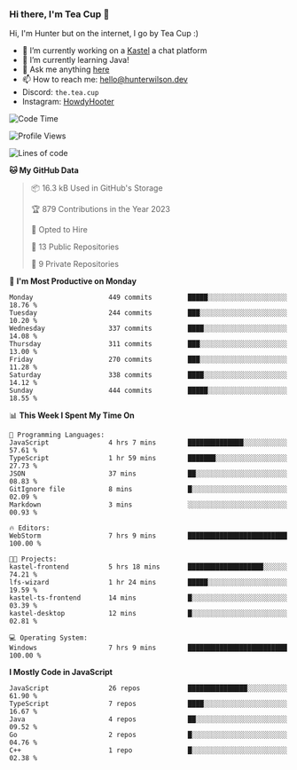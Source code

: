 ### Hi there, I'm Tea Cup 👋 

Hi, I'm Hunter but on the internet, I go by Tea Cup :)

- 🔭 I’m currently working on a [Kastel](https://github.com/KastelApp) a chat platform
- 🌱 I’m currently learning Java!
- 💬 Ask me anything [here](https://github.com/TheTeaCup/TheTeaCup/issues)
- 📫 How to reach me: [hello@hunterwilson.dev](mailto:hello@hunterwilson.dev)
- Discord: `the.tea.cup`
- Instagram: [HowdyHooter](https://instagram.com/HowdyHooter)

<!--START_SECTION:waka-->
![Code Time](http://img.shields.io/badge/Code%20Time-411%20hrs%2036%20mins-blue)

![Profile Views](http://img.shields.io/badge/Profile%20Views-1-blue)

![Lines of code](https://img.shields.io/badge/From%20Hello%20World%20I%27ve%20Written-851.7%20thousand%20lines%20of%20code-blue)

**🐱 My GitHub Data** 

> 📦 16.3 kB Used in GitHub's Storage 
 > 
> 🏆 879 Contributions in the Year 2023
 > 
> 💼 Opted to Hire
 > 
> 📜 13 Public Repositories 
 > 
> 🔑 9 Private Repositories 
 > 
📅 **I'm Most Productive on Monday** 

```text
Monday                   449 commits         █████░░░░░░░░░░░░░░░░░░░░   18.76 % 
Tuesday                  244 commits         ███░░░░░░░░░░░░░░░░░░░░░░   10.20 % 
Wednesday                337 commits         ████░░░░░░░░░░░░░░░░░░░░░   14.08 % 
Thursday                 311 commits         ███░░░░░░░░░░░░░░░░░░░░░░   13.00 % 
Friday                   270 commits         ███░░░░░░░░░░░░░░░░░░░░░░   11.28 % 
Saturday                 338 commits         ████░░░░░░░░░░░░░░░░░░░░░   14.12 % 
Sunday                   444 commits         █████░░░░░░░░░░░░░░░░░░░░   18.55 % 
```


📊 **This Week I Spent My Time On** 

```text
💬 Programming Languages: 
JavaScript               4 hrs 7 mins        ██████████████░░░░░░░░░░░   57.61 % 
TypeScript               1 hr 59 mins        ███████░░░░░░░░░░░░░░░░░░   27.73 % 
JSON                     37 mins             ██░░░░░░░░░░░░░░░░░░░░░░░   08.83 % 
GitIgnore file           8 mins              █░░░░░░░░░░░░░░░░░░░░░░░░   02.09 % 
Markdown                 3 mins              ░░░░░░░░░░░░░░░░░░░░░░░░░   00.93 % 

🔥 Editors: 
WebStorm                 7 hrs 9 mins        █████████████████████████   100.00 % 

🐱‍💻 Projects: 
kastel-frontend          5 hrs 18 mins       ███████████████████░░░░░░   74.21 % 
lfs-wizard               1 hr 24 mins        █████░░░░░░░░░░░░░░░░░░░░   19.59 % 
kastel-ts-frontend       14 mins             █░░░░░░░░░░░░░░░░░░░░░░░░   03.39 % 
kastel-desktop           12 mins             █░░░░░░░░░░░░░░░░░░░░░░░░   02.81 % 

💻 Operating System: 
Windows                  7 hrs 9 mins        █████████████████████████   100.00 % 
```

**I Mostly Code in JavaScript** 

```text
JavaScript               26 repos            ███████████████░░░░░░░░░░   61.90 % 
TypeScript               7 repos             ████░░░░░░░░░░░░░░░░░░░░░   16.67 % 
Java                     4 repos             ██░░░░░░░░░░░░░░░░░░░░░░░   09.52 % 
Go                       2 repos             █░░░░░░░░░░░░░░░░░░░░░░░░   04.76 % 
C++                      1 repo              █░░░░░░░░░░░░░░░░░░░░░░░░   02.38 % 
```




<!--END_SECTION:waka-->
